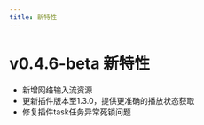 ```yaml
---
title: 新特性
---
```


v0.4.6-beta 新特性
===

* 新增网络输入流资源
* 更新插件版本至1.3.0，提供更准确的播放状态获取
* 修复插件task任务异常死锁问题

